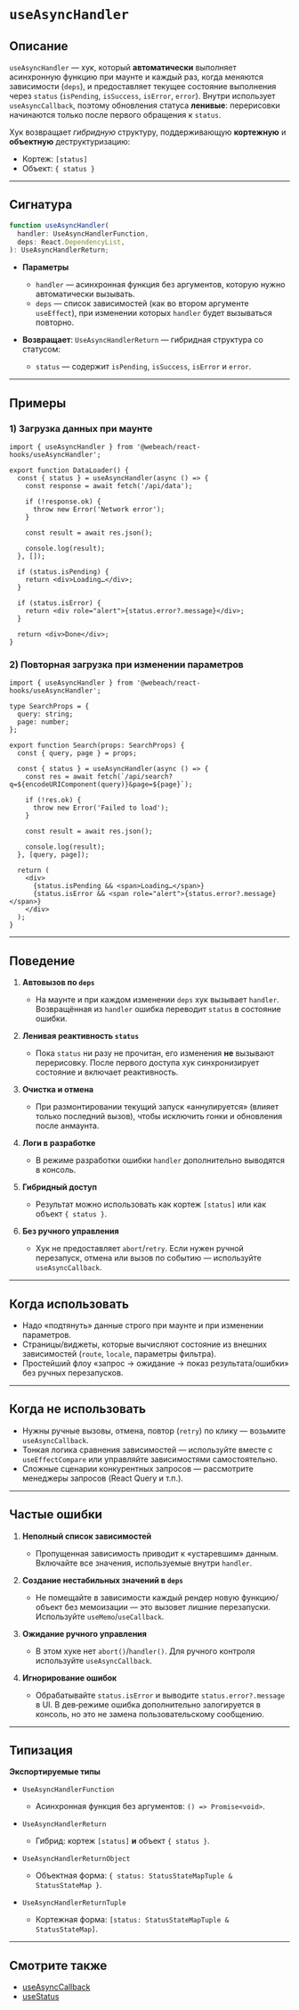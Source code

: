# `useAsyncHandler`

## Описание

`useAsyncHandler` — хук, который **автоматически** выполняет асинхронную функцию при маунте и каждый раз, когда меняются зависимости (`deps`), и предоставляет текущее состояние выполнения через `status` (`isPending`, `isSuccess`, `isError`, `error`). Внутри использует `useAsyncCallback`, поэтому обновления статуса **ленивые**: перерисовки начинаются только после первого обращения к `status`.

Хук возвращает *гибридную* структуру, поддерживающую **кортежную** и **объектную** деструктуризацию:
- Кортеж: `[status]`
- Объект: `{ status }`

---

## Сигнатура

```ts
function useAsyncHandler(
  handler: UseAsyncHandlerFunction,
  deps: React.DependencyList,
): UseAsyncHandlerReturn;
```

- **Параметры**
   - `handler` — асинхронная функция без аргументов, которую нужно автоматически вызывать.
   - `deps` — список зависимостей (как во втором аргументе `useEffect`), при изменении которых `handler` будет вызываться повторно.

- **Возвращает**: `UseAsyncHandlerReturn` — гибридная структура со статусом:
   - `status` — содержит `isPending`, `isSuccess`, `isError` и `error`.

---

## Примеры

### 1) Загрузка данных при маунте

```tsx
import { useAsyncHandler } from '@webeach/react-hooks/useAsyncHandler';

export function DataLoader() {
  const { status } = useAsyncHandler(async () => {
    const response = await fetch('/api/data');

    if (!response.ok) {
      throw new Error('Network error');
    }

    const result = await res.json();

    console.log(result);
  }, []);

  if (status.isPending) {
    return <div>Loading…</div>;
  }
  
  if (status.isError) {
    return <div role="alert">{status.error?.message}</div>;
  }
  
  return <div>Done</div>;
}
```

### 2) Повторная загрузка при изменении параметров

```tsx
import { useAsyncHandler } from '@webeach/react-hooks/useAsyncHandler';

type SearchProps = {
  query: string;
  page: number;
};

export function Search(props: SearchProps) {
  const { query, page } = props;
  
  const { status } = useAsyncHandler(async () => {
    const res = await fetch(`/api/search?q=${encodeURIComponent(query)}&page=${page}`);
    
    if (!res.ok) {
      throw new Error('Failed to load');
    }

    const result = await res.json();

    console.log(result);
  }, [query, page]);

  return (
    <div>
      {status.isPending && <span>Loading…</span>}
      {status.isError && <span role="alert">{status.error?.message}</span>}
    </div>
  );
}
```

---

## Поведение

1. **Автовызов по `deps`**
   - На маунте и при каждом изменении `deps` хук вызывает `handler`. Возвращённая из `handler` ошибка переводит `status` в состояние ошибки.

2. **Ленивая реактивность `status`**
   - Пока `status` ни разу не прочитан, его изменения **не** вызывают перерисовку. После первого доступа хук синхронизирует состояние и включает реактивность.

3. **Очистка и отмена**
   - При размонтировании текущий запуск «аннулируется» (влияет только последний вызов), чтобы исключить гонки и обновления после анмаунта.

4. **Логи в разработке**
   - В режиме разработки ошибки `handler` дополнительно выводятся в консоль.

5. **Гибридный доступ**
   - Результат можно использовать как кортеж `[status]` или как объект `{ status }`.

6. **Без ручного управления**
   - Хук не предоставляет `abort`/`retry`. Если нужен ручной перезапуск, отмена или вызов по событию — используйте `useAsyncCallback`.

---

## Когда использовать

- Надо «подтянуть» данные строго при маунте и при изменении параметров.
- Страницы/виджеты, которые вычисляют состояние из внешних зависимостей (`route`, `locale`, параметры фильтра).
- Простейший флоу «запрос → ожидание → показ результата/ошибки» без ручных перезапусков.

---

## Когда **не** использовать

- Нужны ручные вызовы, отмена, повтор (`retry`) по клику — возьмите `useAsyncCallback`.
- Тонкая логика сравнения зависимостей — используйте вместе с `useEffectCompare` или управляйте зависимостями самостоятельно.
- Сложные сценарии конкурентных запросов — рассмотрите менеджеры запросов (React Query и т.п.).

---

## Частые ошибки

1. **Неполный список зависимостей**
   - Пропущенная зависимость приводит к «устаревшим» данным. Включайте все значения, используемые внутри `handler`.

2. **Создание нестабильных значений в `deps`**
   - Не помещайте в зависимости каждый рендер новую функцию/объект без мемоизации — это вызовет лишние перезапуски. Используйте `useMemo`/`useCallback`.

3. **Ожидание ручного управления**
   - В этом хуке нет `abort()`/`handler()`. Для ручного контроля используйте `useAsyncCallback`.

4. **Игнорирование ошибок**
   - Обрабатывайте `status.isError` и выводите `status.error?.message` в UI. В дев‑режиме ошибка дополнительно залогируется в консоль, но это не замена пользовательскому сообщению.

---

## Типизация

**Экспортируемые типы**

- `UseAsyncHandlerFunction`
   - Асинхронная функция без аргументов: `() => Promise<void>`.

- `UseAsyncHandlerReturn`
   - Гибрид: кортеж `[status]` **и** объект `{ status }`.
 
- `UseAsyncHandlerReturnObject`
   - Объектная форма: `{ status: StatusStateMapTuple & StatusStateMap }`.

- `UseAsyncHandlerReturnTuple`
   - Кортежная форма: `[status: StatusStateMapTuple & StatusStateMap]`.

---

## Смотрите также

- [useAsyncCallback](useAsyncCallback.md)
- [useStatus](useStatus.md)
